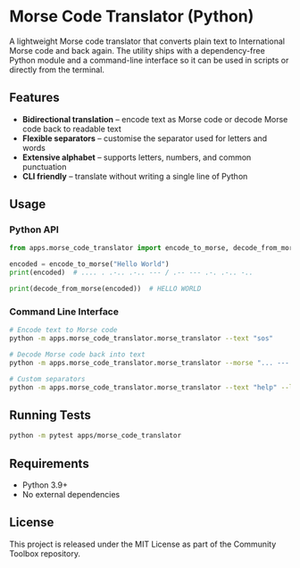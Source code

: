 # Morse Code Translator (Python)

A lightweight Morse code translator that converts plain text to International
Morse code and back again. The utility ships with a dependency-free Python
module and a command-line interface so it can be used in scripts or directly
from the terminal.

## Features

- **Bidirectional translation** – encode text as Morse code or decode Morse
  code back to readable text
- **Flexible separators** – customise the separator used for letters and words
- **Extensive alphabet** – supports letters, numbers, and common punctuation
- **CLI friendly** – translate without writing a single line of Python

## Usage

### Python API

```python
from apps.morse_code_translator import encode_to_morse, decode_from_morse

encoded = encode_to_morse("Hello World")
print(encoded)  # .... . .-.. .-.. --- / .-- --- .-. .-.. -..

print(decode_from_morse(encoded))  # HELLO WORLD
```

### Command Line Interface

```bash
# Encode text to Morse code
python -m apps.morse_code_translator.morse_translator --text "sos"

# Decode Morse code back into text
python -m apps.morse_code_translator.morse_translator --morse "... --- ..."

# Custom separators
python -m apps.morse_code_translator.morse_translator --text "help" --letter-sep "|" --word-sep "/"
```

## Running Tests

```bash
python -m pytest apps/morse_code_translator
```

## Requirements

- Python 3.9+
- No external dependencies

## License

This project is released under the MIT License as part of the Community
Toolbox repository.
